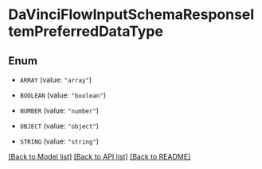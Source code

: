 # DaVinciFlowInputSchemaResponseItemPreferredDataType

## Enum


* `ARRAY` (value: `"array"`)

* `BOOLEAN` (value: `"boolean"`)

* `NUMBER` (value: `"number"`)

* `OBJECT` (value: `"object"`)

* `STRING` (value: `"string"`)


[[Back to Model list]](../README.md#documentation-for-models) [[Back to API list]](../README.md#documentation-for-api-endpoints) [[Back to README]](../README.md)


